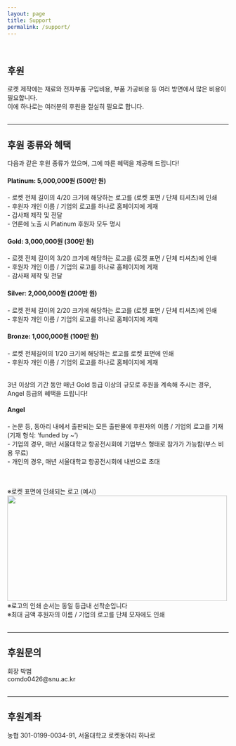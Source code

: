 ```yaml
---
layout: page
title: Support
permalink: /support/
---
```

<br/>
<h2>후원</h2>
로켓 제작에는 재료와 전자부품 구입비용, 부품 가공비용 등 여러 방면에서 많은 비용이 필요합니다. <br/>
이에 하나로는 여러분의 후원을 절실히 필요로 합니다.<br/><br/>

* * *
<h2>후원 종류와 혜택</h2>

다음과 같은 후원 종류가 있으며, 그에 따른 혜택을 제공해 드립니다!<br/>


<h4> <font style="background:E5E4E2;">Platinum: 5,000,000원 (500만 원)</font> </h4>
- 로켓 전체 길이의 4/20 크기에 해당하는 로고를 (로켓 표면 / 단체 티셔츠)에 인쇄<br/>
- 후원자 개인 이름 / 기업의 로고를 하나로 홈페이지에 게재<br/>
- 감사패 제작 및 전달<br/>
- 언론에 노출 시 Platinum 후원자 모두 명시<br/>

<h4> <font style="background:FDD017;"> Gold: 3,000,000원 (300만 원)</font></h4>
- 로켓 전체 길이의 3/20 크기에 해당하는 로고를 (로켓 표면 / 단체 티셔츠)에 인쇄<br/>
- 후원자 개인 이름 / 기업의 로고를 하나로 홈페이지에 게재<br/>
- 감사패 제작 및 전달<br/>

<h4> Silver: 2,000,000원 (200만 원)</h4>
- 로켓 전체 길이의 2/20 크기에 해당하는 로고를 (로켓 표면 / 단체 티셔츠)에 인쇄<br/>
- 후원자 개인 이름 / 기업의 로고를 하나로 홈페이지에 게재<br/>

<h4> Bronze: 1,000,000원 (100만 원)</h4>
- 로켓 전체길이의 1/20 크기에 해당하는 로고를 로켓 표면에 인쇄<br/>
- 후원자 개인 이름 / 기업의 로고를 하나로 홈페이지에 게재<br/><br/>

3년 이상의 기간 동안 매년 Gold 등급 이상의 규모로 후원을 계속해 주시는 경우, Angel 등급의 혜택을 드립니다!<br/>

<h4>Angel</h4>
- 논문 등, 동아리 내에서 출판되는 모든 출판물에 후원자의 이름 / 기업의 로고를 기재(기재 형식: ‘funded by ~’)<br/>
- 기업의 경우, 매년 서울대학교 항공전시회에 기업부스 형태로 참가가 가능함(부스 비용 무료)<br/>
- 개인의 경우, 매년 서울대학교 항공전시회에 내빈으로 초대
<br/><br/><br/>


※로켓 표면에 인쇄되는 로고 (예시)<br/><img src="https://github.com/hsb6350/hanaro.github.io/blob/master/assets/logo/rocketmark.png?raw=true" width="500" height="240" /><br/>
※로고의 인쇄 순서는 동일 등급내 선착순입니다<br/>
※최대 금액 후원자의 이름 / 기업의 로고를 단체 모자에도 인쇄<br/><br/>

* * *
<h2>후원문의</h2>
회장 박범<br/>
comdo0426@snu.ac.kr<br/><br/>

* * *
<h2>후원계좌</h2>
농협 301-0199-0034-91, 서울대학교 로켓동아리 하나로

